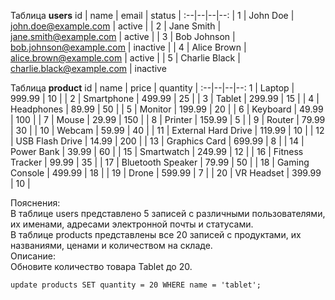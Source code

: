 Таблица **users**
id | name | email | status | 
:--|--|--|--:
| 1  | John Doe       | john.doe@example.com      | active   |
| 2  | Jane Smith     | jane.smith@example.com    | active   |
| 3  | Bob Johnson    | bob.johnson@example.com   | inactive |
| 4  | Alice Brown    | alice.brown@example.com   | active   |
| 5  | Charlie Black  | charlie.black@example.com | inactive 

Таблица **product**
id | name | price | quantity |
:--|--|--|--:
1  | Laptop                | 999.99  | 10       |
| 2  | Smartphone            | 499.99  | 25       |
| 3  | Tablet                | 299.99  | 15       |
| 4  | Headphones            | 89.99   | 50       |
| 5  | Monitor               | 199.99  | 20       |
| 6  | Keyboard              | 49.99   | 100      |
| 7  | Mouse                 | 29.99   | 150      |
| 8  | Printer               | 159.99  | 5        |
| 9  | Router                | 79.99   | 30       |
| 10 | Webcam                | 59.99   | 40       |
| 11 | External Hard Drive   | 119.99  | 10       |
| 12 | USB Flash Drive       | 14.99   | 200      |
| 13 | Graphics Card         | 699.99  | 8        |
| 14 | Power Bank            | 39.99   | 60       |
| 15 | Smartwatch            | 249.99  | 12       |
| 16 | Fitness Tracker       | 99.99   | 35       |
| 17 | Bluetooth Speaker     | 79.99   | 50       |
| 18 | Gaming Console        | 499.99  | 18       |
| 19 | Drone                 | 599.99  | 7        |
| 20 | VR Headset            | 399.99  | 10       |

Пояснения:   
В таблице users представлено 5 записей с различными пользователями, их именами, адресами электронной почты и статусами.   
В таблице products представлены все 20 записей с продуктами, их названиями, ценами и количеством на складе.  
Описание:  
Обновите количество товара Tablet до 20.  

~~~
update products SET quantity = 20 WHERE name = 'tablet';
~~~
